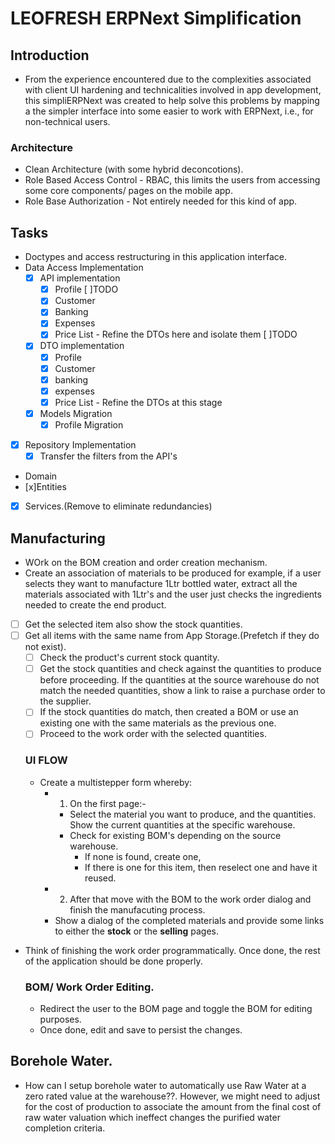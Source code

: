 # LEOFRESH ERPNext Simplification

## Introduction

- From the experience encountered due to the complexities associated with client UI hardening and technicalities involved in app development, this simpliERPNext was created to help solve this problems by mapping a the simpler interface into some easier to work with ERPNext, i.e., for non-technical users.

### Architecture

- Clean Architecture (with some hybrid deconcotions).
- Role Based Access Control - RBAC, this limits the users from accessing some core components/ pages on the mobile app.
- Role Base Authorization - Not entirely needed for this kind of app.

## Tasks

- Doctypes and access restructuring in this application interface.
- Data Access Implementation
  - [x] API implementation
    - [x] Profile [ ]TODO
    - [x] Customer
    - [x] Banking
    - [x] Expenses
    - [x] Price List - Refine the DTOs here and isolate them [ ]TODO
  - [x] DTO implementation
    - [x] Profile
    - [x] Customer
    - [x] banking
    - [x] expenses
    - [x] Price List - Refine the DTOs at this stage
  - [x] Models Migration
    - [x] Profile Migration
- [x] Repository Implementation
  - [x] Transfer the filters from the API's
- Domain
- [x]Entities
- [x] Services.(Remove to eliminate redundancies)

## Manufacturing

- WOrk on the BOM creation and order creation mechanism.
- Create an association of materials to be produced for example, if a user selects they want to manufacture 1Ltr bottled water, extract all the materials associated with 1Ltr's and the user just checks the ingredients needed to create the end product.
- [ ] Get the selected item also show the stock quantities.
- [ ] Get all items with the same name from App Storage.(Prefetch if they do not exist).
  - [ ] Check the product's current stock quantity.
  - [ ] Get the stock quantities and check against the quantities to produce before proceeding. If the quantities at the source warehouse do not match the needed quantities, show a link to raise a purchase order to the supplier.
  - [ ] If the stock quantities do match, then created a BOM or use an existing one with the same materials as the previous one.
  - [ ] Proceed to the work order with the selected quantities.

  ### UI FLOW
  - Create a multistepper form whereby:
    - 1. On the first page:-
      - Select the material you want to produce, and the quantities. Show the current quantities at the specific warehouse.
      - Check for existing BOM's depending on the source warehouse.
        - If none is found, create one,
        - If there is one for this item, then reselect one and have it reused.
    - 2. After that move with the BOM to the work order dialog and finish the manufacuting process.
    - Show a dialog of the completed materials and provide some links to either the **stock** or the **selling** pages.

- Think of finishing the work order programmatically. Once done, the rest of the application should be done properly.

  ### BOM/ Work Order Editing.
  - Redirect the user to the BOM page and toggle the BOM for editing purposes.
  - Once done, edit and save to persist the changes.

## Borehole Water.

- How can I setup borehole water to automatically use Raw Water at a zero rated value at the warehouse??. However, we might need to adjust for the cost of production to associate the amount from the final cost of raw water valuation which ineffect changes the purified water completion criteria.
